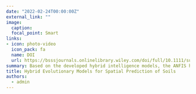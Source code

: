 ```yaml
---
date: "2022-02-24T00:00:00Z"
external_link: ""
image:
  caption: 
  focal_point: Smart
links:
- icon: photo-video
  icon_pack: fa
  name: DOI
  url: https://bsssjournals.onlinelibrary.wiley.com/doi/full/10.1111/sum.12753
summary: Based on the developed hybrid intelligence models, the ANFIS hybrid can be effective for predicting soil properties. Improved mapping of soil properties with hybrid ANFIS models is desirable for several applications such as precision agricultural, soil preservation and weather, drought and flood forecasting.
title: Hybrid Evolutionary Models for Spatial Prediction of Soils
authors: 
  - admin
---
```

